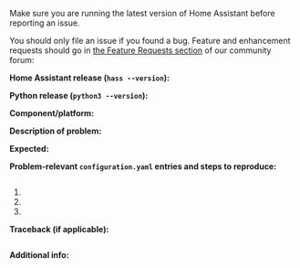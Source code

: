 Make sure you are running the latest version of Home Assistant before reporting an issue.

You should only file an issue if you found a bug. Feature and enhancement requests should go in [the Feature Requests section](https://community.home-assistant.io/c/feature-requests) of our community forum:

**Home Assistant release (`hass --version`):**


**Python release (`python3 --version`):**


**Component/platform:**


**Description of problem:**


**Expected:**


**Problem-relevant `configuration.yaml` entries and steps to reproduce:**
```yaml

```

1. 
2. 
3. 

**Traceback (if applicable):**
```bash

```

**Additional info:**

